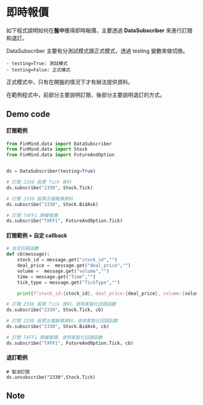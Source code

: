# 即時報價

如下程式說明如何在**盤中**獲得即時報價，主要透過 **DataSubscriber** 來進行訂閱和退訂。

DataSubscriber 主要有分測試模式跟正式模式，透過 testing 變數來做切換。

    - testing=True: 測試模式
    - testing=False: 正式模式

正式模式中，只有在開盤的情況下才有辦法提供資料。

在範例程式中，前部分主要說明訂閱，後部分主要說明退訂的方式。

## Demo code

#### 訂閱範例

```python
from FinMind.data import DataSubscriber
from FinMind.data import Stock
from FinMind.data import FutureAndOption


ds = DataSubscriber(testing=True)

# 訂閱 2330 股票 Tick 資料
ds.subscribe("2330", Stock.Tick)

# 訂閱 2330 股票五檔報價資料
ds.subscribe("2330", Stock.BidAsk)

# 訂閱 TXFF1 期權報價
ds.subscribe("TXFF1", FutureAndOption.Tick)
```

#### 訂閱範例 + 自定 callback

```python
# 自定回調函數
def cb(message):
    stock_id = message.get("stock_id","")
    deal_price =  message.get("deal_price","")
    volume =  message.get("volume","")
    time = message.get("Time","")
    tick_type = message.get("TickType","")

    print(f"stock_id:{stock_id}, deal_price:{deal_price}, volume:{volume}, time:{time}, tick_type:{tick_type}")

# 訂閱 2330 股票 Tick 資料，使用客製化回調函數
ds.subscribe("2330", Stock.Tick, cb)

# 訂閱 2330 股票五檔報價資料，使用客製化回調函數
ds.subscribe("2330", Stock.BidAsk, cb)

# 訂閱 TXFF1 期權報價，使用客製化回調函數
ds.subscribe("TXFF1", FutureAndOption.Tick, cb)
```


#### 退訂範例
```
# 取消訂閱
ds.unsubscribe("2330",Stock.Tick)
```

## Note